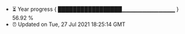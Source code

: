 - ⏳ Year progress { █████████████████▁▁▁▁▁▁▁▁▁▁▁▁▁ } 56.92 %
- ⏰ Updated on Tue, 27 Jul 2021 18:25:14 GMT

